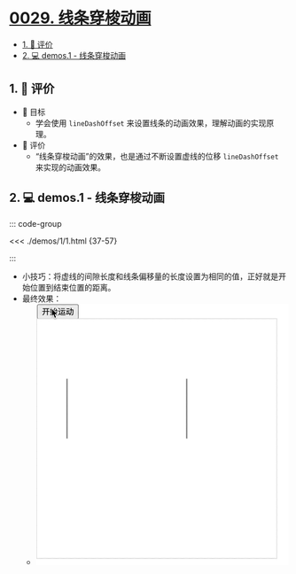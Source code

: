 # [0029. 线条穿梭动画](https://github.com/tnotesjs/TNotes.canvas/tree/main/notes/0029.%20%E7%BA%BF%E6%9D%A1%E7%A9%BF%E6%A2%AD%E5%8A%A8%E7%94%BB)

<!-- region:toc -->

- [1. 🫧 评价](#1--评价)
- [2. 💻 demos.1 - 线条穿梭动画](#2--demos1---线条穿梭动画)

<!-- endregion:toc -->

## 1. 🫧 评价

- 🎯 目标
  - 学会使用 `lineDashOffset` 来设置线条的动画效果，理解动画的实现原理。
- 🫧 评价
  - “线条穿梭动画”的效果，也是通过不断设置虚线的位移 `lineDashOffset` 来实现的动画效果。

## 2. 💻 demos.1 - 线条穿梭动画

::: code-group

<<< ./demos/1/1.html {37-57}

:::

- 小技巧：将虚线的间隙长度和线条偏移量的长度设置为相同的值，正好就是开始位置到结束位置的距离。
- 最终效果：
  - ![gif](./assets/线条穿梭动画.gif)
